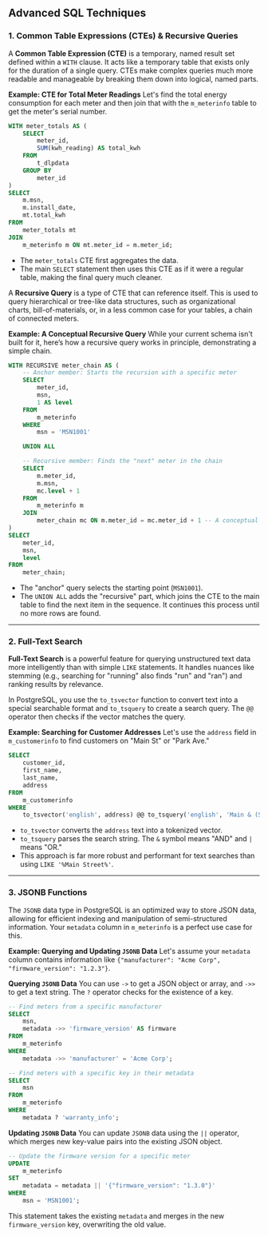 ## Advanced SQL Techniques

### 1. Common Table Expressions (CTEs) & Recursive Queries

A **Common Table Expression (CTE)** is a temporary, named result set defined within a `WITH` clause. It acts like a temporary table that exists only for the duration of a single query. CTEs make complex queries much more readable and manageable by breaking them down into logical, named parts.

**Example: CTE for Total Meter Readings**
Let's find the total energy consumption for each meter and then join that with the `m_meterinfo` table to get the meter's serial number.

```sql
WITH meter_totals AS (
    SELECT
        meter_id,
        SUM(kwh_reading) AS total_kwh
    FROM
        t_dlpdata
    GROUP BY
        meter_id
)
SELECT
    m.msn,
    m.install_date,
    mt.total_kwh
FROM
    meter_totals mt
JOIN
    m_meterinfo m ON mt.meter_id = m.meter_id;
```

  * The `meter_totals` CTE first aggregates the data.
  * The main `SELECT` statement then uses this CTE as if it were a regular table, making the final query much cleaner.

A **Recursive Query** is a type of CTE that can reference itself. This is used to query hierarchical or tree-like data structures, such as organizational charts, bill-of-materials, or, in a less common case for your tables, a chain of connected meters.

**Example: A Conceptual Recursive Query**
While your current schema isn't built for it, here’s how a recursive query works in principle, demonstrating a simple chain.

```sql
WITH RECURSIVE meter_chain AS (
    -- Anchor member: Starts the recursion with a specific meter
    SELECT
        meter_id,
        msn,
        1 AS level
    FROM
        m_meterinfo
    WHERE
        msn = 'MSN1001'

    UNION ALL

    -- Recursive member: Finds the "next" meter in the chain
    SELECT
        m.meter_id,
        m.msn,
        mc.level + 1
    FROM
        m_meterinfo m
    JOIN
        meter_chain mc ON m.meter_id = mc.meter_id + 1 -- A conceptual link
)
SELECT
    meter_id,
    msn,
    level
FROM
    meter_chain;
```

  * The "anchor" query selects the starting point (`MSN1001`).
  * The `UNION ALL` adds the "recursive" part, which joins the CTE to the main table to find the next item in the sequence. It continues this process until no more rows are found.

-----

### 2. Full-Text Search

**Full-Text Search** is a powerful feature for querying unstructured text data more intelligently than with simple `LIKE` statements. It handles nuances like stemming (e.g., searching for "running" also finds "run" and "ran") and ranking results by relevance.

In PostgreSQL, you use the `to_tsvector` function to convert text into a special searchable format and `to_tsquery` to create a search query. The `@@` operator then checks if the vector matches the query.

**Example: Searching for Customer Addresses**
Let's use the `address` field in `m_customerinfo` to find customers on "Main St" or "Park Ave."

```sql
SELECT
    customer_id,
    first_name,
    last_name,
    address
FROM
    m_customerinfo
WHERE
    to_tsvector('english', address) @@ to_tsquery('english', 'Main & (Street | Avenue)');
```

  * `to_tsvector` converts the `address` text into a tokenized vector.
  * `to_tsquery` parses the search string. The `&` symbol means "AND" and `|` means "OR."
  * This approach is far more robust and performant for text searches than using `LIKE '%Main Street%'`.

-----

### 3. JSONB Functions

The `JSONB` data type in PostgreSQL is an optimized way to store JSON data, allowing for efficient indexing and manipulation of semi-structured information. Your `metadata` column in `m_meterinfo` is a perfect use case for this.

**Example: Querying and Updating `JSONB` Data**
Let's assume your `metadata` column contains information like `{"manufacturer": "Acme Corp", "firmware_version": "1.2.3"}`.

**Querying `JSONB` Data**
You can use `->` to get a JSON object or array, and `->>` to get a text string. The `?` operator checks for the existence of a key.

```sql
-- Find meters from a specific manufacturer
SELECT
    msn,
    metadata ->> 'firmware_version' AS firmware
FROM
    m_meterinfo
WHERE
    metadata ->> 'manufacturer' = 'Acme Corp';

-- Find meters with a specific key in their metadata
SELECT
    msn
FROM
    m_meterinfo
WHERE
    metadata ? 'warranty_info';
```

**Updating `JSONB` Data**
You can update `JSONB` data using the `||` operator, which merges new key-value pairs into the existing JSON object.

```sql
-- Update the firmware version for a specific meter
UPDATE
    m_meterinfo
SET
    metadata = metadata || '{"firmware_version": "1.3.0"}'
WHERE
    msn = 'MSN1001';
```

This statement takes the existing `metadata` and merges in the new `firmware_version` key, overwriting the old value.